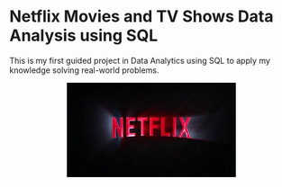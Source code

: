 # Netflix Movies and TV Shows Data Analysis using SQL
This is my first guided project in Data Analytics using SQL to apply my knowledge solving real-world problems.

<p align='center'>
<img src ='https://github.com/LukeTritsis13/NETFLIX_Project_SQL/blob/main/Netflix_Logo1.jpg',width='1050'>
